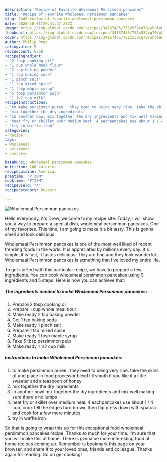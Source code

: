 ```yaml
---
description: "Recipe of Favorite Wholemeal Persimmon pancakes"
title: "Recipe of Favorite Wholemeal Persimmon pancakes"
slug: 1045-recipe-of-favorite-wholemeal-persimmon-pancakes
date: 2020-10-01T20:41:27.237Z
image: https://img-global.cpcdn.com/recipes/34167485/751x532cq70/wholemeal-persimmon-pancakes-recipe-main-photo.jpg
thumbnail: https://img-global.cpcdn.com/recipes/34167485/751x532cq70/wholemeal-persimmon-pancakes-recipe-main-photo.jpg
cover: https://img-global.cpcdn.com/recipes/34167485/751x532cq70/wholemeal-persimmon-pancakes-recipe-main-photo.jpg
author: Philip Pena
ratingvalue: 5
reviewcount: 6358
recipeingredient:
- "2 tbsp cooking oil"
- "1 cup whole meal flour"
- "2 tsp baking powder"
- "1 tsp baking soda"
- "1 pinch salt"
- "1 tsp mixed spice"
- "1 tbsp maple syrup"
- "5 tbsp persimmon pulp"
- "1 1/2 cup milk"
recipeinstructions:
- "to make persimmon puree . they need to being very ripe. take the skins of and place in food processor blend till smoth if you like it a little sweeter and a teaspoon of honey"
- "mix together the dry ingredients"
- "in another bowl mix together the dry ingredients and mix well making sure there&#39;s no lumps"
- "heat fry or skillet over medium heat. 4 eachpancakes use about 1 / 4 cup. cook tell the edges turn brown. then flip press down with spatula and cook for a few more minutes."
- "try in waffle iron"
categories:
- Recipe
tags:
- wholemeal
- persimmon
- pancakes

katakunci: wholemeal persimmon pancakes 
nutrition: 268 calories
recipecuisine: American
preptime: "PT38M"
cooktime: "PT37M"
recipeyield: "4"
recipecategory: Dessert

---
```



![Wholemeal Persimmon pancakes](https://img-global.cpcdn.com/recipes/34167485/751x532cq70/wholemeal-persimmon-pancakes-recipe-main-photo.jpg)

Hello everybody, it's Drew, welcome to my recipe site. Today, I will show you a way to prepare a special dish, wholemeal persimmon pancakes. One of my favorites. This time, I am going to make it a bit tasty. This is gonna smell and look delicious.



Wholemeal Persimmon pancakes is one of the most well liked of recent trending foods in the world. It is appreciated by millions every day. It's simple, it is fast, it tastes delicious. They are fine and they look wonderful. Wholemeal Persimmon pancakes is something that I've loved my entire life.


To get started with this particular recipe, we have to prepare a few ingredients. You can cook wholemeal persimmon pancakes using 9 ingredients and 5 steps. Here is how you can achieve that.

<!--inarticleads1-->

##### The ingredients needed to make Wholemeal Persimmon pancakes:

1. Prepare 2 tbsp cooking oil
1. Prepare 1 cup whole meal flour
1. Make ready 2 tsp baking powder
1. Get 1 tsp baking soda
1. Make ready 1 pinch salt
1. Prepare 1 tsp mixed spice
1. Make ready 1 tbsp maple syrup
1. Take 5 tbsp persimmon pulp
1. Make ready 1 1/2 cup milk




<!--inarticleads2-->

##### Instructions to make Wholemeal Persimmon pancakes:

1. to make persimmon puree . they need to being very ripe. take the skins of and place in food processor blend till smoth if you like it a little sweeter and a teaspoon of honey
1. mix together the dry ingredients
1. in another bowl mix together the dry ingredients and mix well making sure there&#39;s no lumps
1. heat fry or skillet over medium heat. 4 eachpancakes use about 1 / 4 cup. cook tell the edges turn brown. then flip press down with spatula and cook for a few more minutes.
1. try in waffle iron




So that is going to wrap this up for this exceptional food wholemeal persimmon pancakes recipe. Thanks so much for your time. I'm sure that you will make this at home. There is gonna be more interesting food at home recipes coming up. Remember to bookmark this page on your browser, and share it to your loved ones, friends and colleague. Thanks again for reading. Go on get cooking!
